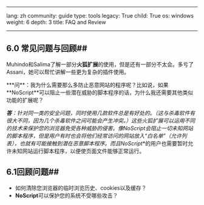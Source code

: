

---

lang: zh
community: guide
type: tools
legacy: True
child: True
os: windows
weight: 6
depth: 3
title: FAQ and Review

---

<a name="6.0"></a>
## 6.0 常见问题与回顾##

Muhindo和Salima了解一部分**火狐扩展**的使用，但是还有一部分不太会。多亏了Assani，她可以帮忙讲解一些更为复杂的插件使用。

<div class="background" markdown="1"> 
***问**：我为什么需要那么多防止恶意网站的程序呢？比如说，如果**NoScript**可以阻止一些潜在威胁的脚本程序的话，为什么我还需要其他类似功能的扩展呢？

***答**：针对同一类的安全问题，同时使用几款软件总是有好处的。（这与杀毒软件有很大不同，因为几个杀毒软件之间可能会产生冲突。）这些**火狐**扩展可以运用不同的技术来保护您的浏览器免受各种威胁的侵害。像**NoScript**会阻止一切未知网站的脚本程序，但是用户有时也会将他们经常访问的网站放入“白名单”（允许列表），也就有可能接触到潜在恶意脚本程序。而且**NoScript**的用户也需要暂时允许未知网站运行脚本程序，以便使页面文件能够正常运行。

</div>


<a name="6.1"></a>
## 6.1回顾问题##

- 如何清除您浏览器的临时浏览历史、cookies以及缓存？
- **NoScript**可以保护您的系统不受哪些攻击？



